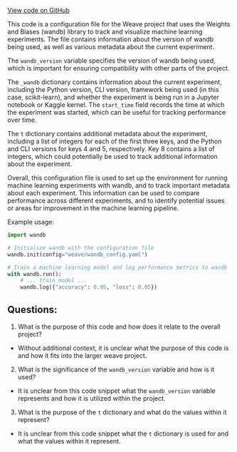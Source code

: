 [View code on GitHub](https://github.com/wandb/weave/examples/app/wandb/run-20230620_192556-f05k0qha/files/config.yaml)

This code is a configuration file for the Weave project that uses the Weights and Biases (wandb) library to track and visualize machine learning experiments. The file contains information about the version of wandb being used, as well as various metadata about the current experiment.

The `wandb_version` variable specifies the version of wandb being used, which is important for ensuring compatibility with other parts of the project. 

The `_wandb` dictionary contains information about the current experiment, including the Python version, CLI version, framework being used (in this case, scikit-learn), and whether the experiment is being run in a Jupyter notebook or Kaggle kernel. The `start_time` field records the time at which the experiment was started, which can be useful for tracking performance over time.

The `t` dictionary contains additional metadata about the experiment, including a list of integers for each of the first three keys, and the Python and CLI versions for keys 4 and 5, respectively. Key 8 contains a list of integers, which could potentially be used to track additional information about the experiment.

Overall, this configuration file is used to set up the environment for running machine learning experiments with wandb, and to track important metadata about each experiment. This information can be used to compare performance across different experiments, and to identify potential issues or areas for improvement in the machine learning pipeline. 

Example usage:

```python
import wandb

# Initialize wandb with the configuration file
wandb.init(config="weave/wandb_config.yaml")

# Train a machine learning model and log performance metrics to wandb
with wandb.run():
    # ... train model ...
    wandb.log({"accuracy": 0.95, "loss": 0.05})
```
## Questions: 
 1. What is the purpose of this code and how does it relate to the overall project?
- Without additional context, it is unclear what the purpose of this code is and how it fits into the larger weave project.

2. What is the significance of the `wandb_version` variable and how is it used?
- It is unclear from this code snippet what the `wandb_version` variable represents and how it is utilized within the project.

3. What is the purpose of the `t` dictionary and what do the values within it represent?
- It is unclear from this code snippet what the `t` dictionary is used for and what the values within it represent.